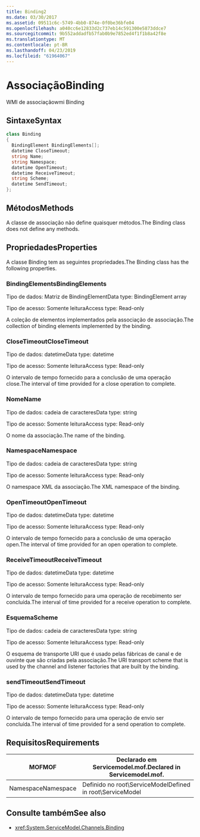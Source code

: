 ```yaml
---
title: Binding2
ms.date: 03/30/2017
ms.assetid: 09511c6c-5749-4bb0-874e-0f0be36bfe04
ms.openlocfilehash: a040cc6e12833d2c737eb14c591300e5873ddce7
ms.sourcegitcommit: 9b552addadfb57fab0b9e7852ed4f1f1b8a42f8e
ms.translationtype: MT
ms.contentlocale: pt-BR
ms.lasthandoff: 04/23/2019
ms.locfileid: "61964067"
---
```

# <a name="binding"></a><span data-ttu-id="8cccd-102">Associação</span><span class="sxs-lookup"><span data-stu-id="8cccd-102">Binding</span></span>
<span data-ttu-id="8cccd-103">WMI de associação</span><span class="sxs-lookup"><span data-stu-id="8cccd-103">wmi Binding</span></span>  
  
## <a name="syntax"></a><span data-ttu-id="8cccd-104">Sintaxe</span><span class="sxs-lookup"><span data-stu-id="8cccd-104">Syntax</span></span>  
  
```csharp
class Binding  
{  
  BindingElement BindingElements[];  
  datetime CloseTimeout;  
  string Name;  
  string Namespace;  
  datetime OpenTimeout;  
  datetime ReceiveTimeout;  
  string Scheme;  
  datetime SendTimeout;  
};  
```  
  
## <a name="methods"></a><span data-ttu-id="8cccd-105">Métodos</span><span class="sxs-lookup"><span data-stu-id="8cccd-105">Methods</span></span>  
 <span data-ttu-id="8cccd-106">A classe de associação não define quaisquer métodos.</span><span class="sxs-lookup"><span data-stu-id="8cccd-106">The Binding class does not define any methods.</span></span>  
  
## <a name="properties"></a><span data-ttu-id="8cccd-107">Propriedades</span><span class="sxs-lookup"><span data-stu-id="8cccd-107">Properties</span></span>  
 <span data-ttu-id="8cccd-108">A classe Binding tem as seguintes propriedades.</span><span class="sxs-lookup"><span data-stu-id="8cccd-108">The Binding class has the following properties.</span></span>  
  
### <a name="bindingelements"></a><span data-ttu-id="8cccd-109">BindingElements</span><span class="sxs-lookup"><span data-stu-id="8cccd-109">BindingElements</span></span>  
 <span data-ttu-id="8cccd-110">Tipo de dados: Matriz de BindingElement</span><span class="sxs-lookup"><span data-stu-id="8cccd-110">Data type: BindingElement array</span></span>  
  
 <span data-ttu-id="8cccd-111">Tipo de acesso: Somente leitura</span><span class="sxs-lookup"><span data-stu-id="8cccd-111">Access type: Read-only</span></span>  
  
 <span data-ttu-id="8cccd-112">A coleção de elementos implementados pela associação de associação.</span><span class="sxs-lookup"><span data-stu-id="8cccd-112">The collection of binding elements implemented by the binding.</span></span>  
  
### <a name="closetimeout"></a><span data-ttu-id="8cccd-113">CloseTimeout</span><span class="sxs-lookup"><span data-stu-id="8cccd-113">CloseTimeout</span></span>  
 <span data-ttu-id="8cccd-114">Tipo de dados: datetime</span><span class="sxs-lookup"><span data-stu-id="8cccd-114">Data type: datetime</span></span>  
  
 <span data-ttu-id="8cccd-115">Tipo de acesso: Somente leitura</span><span class="sxs-lookup"><span data-stu-id="8cccd-115">Access type: Read-only</span></span>  
  
 <span data-ttu-id="8cccd-116">O intervalo de tempo fornecido para a conclusão de uma operação close.</span><span class="sxs-lookup"><span data-stu-id="8cccd-116">The interval of time provided for a close operation to complete.</span></span>  
  
### <a name="name"></a><span data-ttu-id="8cccd-117">Nome</span><span class="sxs-lookup"><span data-stu-id="8cccd-117">Name</span></span>  
 <span data-ttu-id="8cccd-118">Tipo de dados: cadeia de caracteres</span><span class="sxs-lookup"><span data-stu-id="8cccd-118">Data type: string</span></span>  
  
 <span data-ttu-id="8cccd-119">Tipo de acesso: Somente leitura</span><span class="sxs-lookup"><span data-stu-id="8cccd-119">Access type: Read-only</span></span>  
  
 <span data-ttu-id="8cccd-120">O nome da associação.</span><span class="sxs-lookup"><span data-stu-id="8cccd-120">The name of the binding.</span></span>  
  
### <a name="namespace"></a><span data-ttu-id="8cccd-121">Namespace</span><span class="sxs-lookup"><span data-stu-id="8cccd-121">Namespace</span></span>  
 <span data-ttu-id="8cccd-122">Tipo de dados: cadeia de caracteres</span><span class="sxs-lookup"><span data-stu-id="8cccd-122">Data type: string</span></span>  
  
 <span data-ttu-id="8cccd-123">Tipo de acesso: Somente leitura</span><span class="sxs-lookup"><span data-stu-id="8cccd-123">Access type: Read-only</span></span>  
  
 <span data-ttu-id="8cccd-124">O namespace XML da associação.</span><span class="sxs-lookup"><span data-stu-id="8cccd-124">The XML namespace of the binding.</span></span>  
  
### <a name="opentimeout"></a><span data-ttu-id="8cccd-125">OpenTimeout</span><span class="sxs-lookup"><span data-stu-id="8cccd-125">OpenTimeout</span></span>  
 <span data-ttu-id="8cccd-126">Tipo de dados: datetime</span><span class="sxs-lookup"><span data-stu-id="8cccd-126">Data type: datetime</span></span>  
  
 <span data-ttu-id="8cccd-127">Tipo de acesso: Somente leitura</span><span class="sxs-lookup"><span data-stu-id="8cccd-127">Access type: Read-only</span></span>  
  
 <span data-ttu-id="8cccd-128">O intervalo de tempo fornecido para a conclusão de uma operação open.</span><span class="sxs-lookup"><span data-stu-id="8cccd-128">The interval of time provided for an open operation to complete.</span></span>  
  
### <a name="receivetimeout"></a><span data-ttu-id="8cccd-129">ReceiveTimeout</span><span class="sxs-lookup"><span data-stu-id="8cccd-129">ReceiveTimeout</span></span>  
 <span data-ttu-id="8cccd-130">Tipo de dados: datetime</span><span class="sxs-lookup"><span data-stu-id="8cccd-130">Data type: datetime</span></span>  
  
 <span data-ttu-id="8cccd-131">Tipo de acesso: Somente leitura</span><span class="sxs-lookup"><span data-stu-id="8cccd-131">Access type: Read-only</span></span>  
  
 <span data-ttu-id="8cccd-132">O intervalo de tempo fornecido para uma operação de recebimento ser concluída.</span><span class="sxs-lookup"><span data-stu-id="8cccd-132">The interval of time provided for a receive operation to complete.</span></span>  
  
### <a name="scheme"></a><span data-ttu-id="8cccd-133">Esquema</span><span class="sxs-lookup"><span data-stu-id="8cccd-133">Scheme</span></span>  
 <span data-ttu-id="8cccd-134">Tipo de dados: cadeia de caracteres</span><span class="sxs-lookup"><span data-stu-id="8cccd-134">Data type: string</span></span>  
  
 <span data-ttu-id="8cccd-135">Tipo de acesso: Somente leitura</span><span class="sxs-lookup"><span data-stu-id="8cccd-135">Access type: Read-only</span></span>  
  
 <span data-ttu-id="8cccd-136">O esquema de transporte URI que é usado pelas fábricas de canal e de ouvinte que são criadas pela associação.</span><span class="sxs-lookup"><span data-stu-id="8cccd-136">The URI transport scheme that is used by the channel and listener factories that are built by the binding.</span></span>  
  
### <a name="sendtimeout"></a><span data-ttu-id="8cccd-137">sendTimeout</span><span class="sxs-lookup"><span data-stu-id="8cccd-137">SendTimeout</span></span>  
 <span data-ttu-id="8cccd-138">Tipo de dados: datetime</span><span class="sxs-lookup"><span data-stu-id="8cccd-138">Data type: datetime</span></span>  
  
 <span data-ttu-id="8cccd-139">Tipo de acesso: Somente leitura</span><span class="sxs-lookup"><span data-stu-id="8cccd-139">Access type: Read-only</span></span>  
  
 <span data-ttu-id="8cccd-140">O intervalo de tempo fornecido para uma operação de envio ser concluída.</span><span class="sxs-lookup"><span data-stu-id="8cccd-140">The interval of time provided for a send operation to complete.</span></span>  
  
## <a name="requirements"></a><span data-ttu-id="8cccd-141">Requisitos</span><span class="sxs-lookup"><span data-stu-id="8cccd-141">Requirements</span></span>  
  
|<span data-ttu-id="8cccd-142">MOF</span><span class="sxs-lookup"><span data-stu-id="8cccd-142">MOF</span></span>|<span data-ttu-id="8cccd-143">Declarado em Servicemodel.mof.</span><span class="sxs-lookup"><span data-stu-id="8cccd-143">Declared in Servicemodel.mof.</span></span>|  
|---------|-----------------------------------|  
|<span data-ttu-id="8cccd-144">Namespace</span><span class="sxs-lookup"><span data-stu-id="8cccd-144">Namespace</span></span>|<span data-ttu-id="8cccd-145">Definido no root\ServiceModel</span><span class="sxs-lookup"><span data-stu-id="8cccd-145">Defined in root\ServiceModel</span></span>|  
  
## <a name="see-also"></a><span data-ttu-id="8cccd-146">Consulte também</span><span class="sxs-lookup"><span data-stu-id="8cccd-146">See also</span></span>

- <xref:System.ServiceModel.Channels.Binding>
